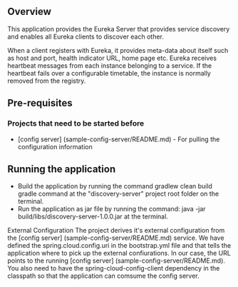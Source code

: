 

## Overview
This application provides the Eureka Server that provides service discovery and enables all Eureka clients to discover each other.

When a client registers with Eureka, it provides meta-data about itself such as host and port, health indicator URL, home page etc. Eureka receives heartbeat messages from each instance belonging to a service. If the heartbeat fails over a configurable timetable, the instance is normally removed from the registry.

## Pre-requisites

### Projects that need to be started before

* [config server] (sample-config-server/README.md) - For pulling the configuration information

## Running the application

* Build the application by running the command gradlew clean build gradle command at the "discovery-server" project root folder on the terminal.
* Run the application as jar file by running the command: java -jar build/libs/discovery-server-1.0.0.jar at the terminal.

External Configuration
The project derives it's external configuration from the [config server] (sample-config-server/README.md) service. We have defined the spring.cloud.config.uri in the bootstrap.yml file and that tells the application where to pick up the external confiurations. In our case, the URL points to the running [config server] (sample-config-server/README.md). You also need to have the spring-cloud-config-client dependency in the classpath so that the application can comsume the config server.
